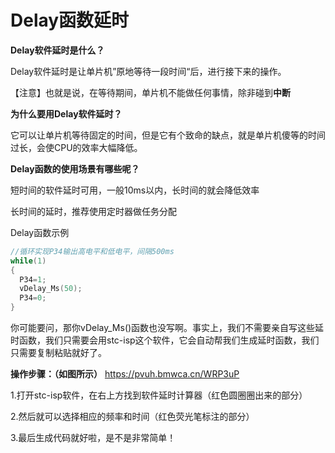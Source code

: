 # Delay函数延时

**Delay软件延时是什么？**

Delay软件延时是让单片机”原地等待一段时间“后，进行接下来的操作。

【注意】也就是说，在等待期间，单片机不能做任何事情，除非碰到**中断**

**为什么要用Delay软件延时？**

它可以让单片机等待固定的时间，但是它有个致命的缺点，就是单片机傻等的时间过长，会使CPU的效率大幅降低。

**Delay函数的使用场景有哪些呢？**

短时间的软件延时可用，一般10ms以内，长时间的就会降低效率

长时间的延时，推荐使用定时器做任务分配

Delay函数示例
``` C 
//循环实现P34输出高电平和低电平，间隔500ms
while(1)
{
  P34=1;
  vDelay_Ms(50);
  P34=0;
}
```
你可能要问，那你vDelay_Ms()函数也没写啊。事实上，我们不需要亲自写这些延时函数，我们只需要会用stc-isp这个软件，它会自动帮我们生成延时函数，我们只需要复制粘贴就好了。

**操作步骤：（如图所示）**
https://pvuh.bmwca.cn/WRP3uP

1.打开stc-isp软件，在右上方找到软件延时计算器（红色圆圈圈出来的部分）

2.然后就可以选择相应的频率和时间（红色荧光笔标注的部分）

3.最后生成代码就好啦，是不是非常简单！


